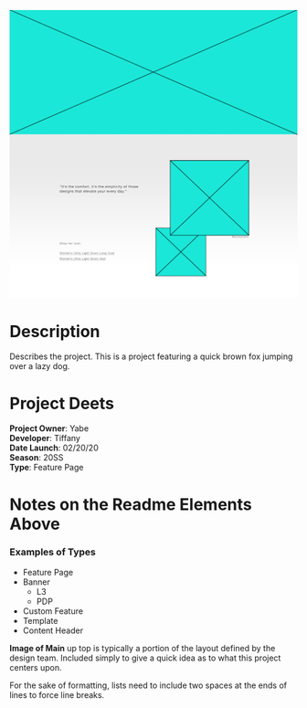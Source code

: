 ![Image of Main](main.png)



# Description
Describes the project. This is a project featuring a quick brown fox jumping over a lazy dog.



# Project Deets

**Project Owner**: Yabe  
**Developer**: Tiffany  
**Date Launch**: 02/20/20  
**Season**: 20SS  
**Type**: Feature Page  




# Notes on the Readme Elements Above

### Examples of Types

- Feature Page  
- Banner
   - L3
   - PDP
- Custom Feature  
- Template  
- Content Header

**Image of Main** up top is typically a portion of the layout defined by the design team. Included simply to give a quick idea as to what this project centers upon.

For the sake of formatting, lists need to include two spaces at the ends of lines to force line breaks.
